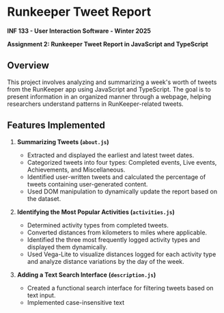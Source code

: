 # Runkeeper Tweet Report

**INF 133 - User Interaction Software - Winter 2025**

**Assignment 2: Runkeeper Tweet Report in JavaScript and TypeScript**

## Overview

This project involves analyzing and summarizing a week's worth of tweets from the RunKeeper app using JavaScript and TypeScript. The goal is to present information in an organized manner through a webpage, helping researchers understand patterns in RunKeeper-related tweets.

## Features Implemented

1. **Summarizing Tweets (`about.js`)**
   - Extracted and displayed the earliest and latest tweet dates.
   - Categorized tweets into four types: Completed events, Live events, Achievements, and Miscellaneous.
   - Identified user-written tweets and calculated the percentage of tweets containing user-generated content.
   - Used DOM manipulation to dynamically update the report based on the dataset.

2. **Identifying the Most Popular Activities (`activities.js`)**
   - Determined activity types from completed tweets.
   - Converted distances from kilometers to miles where applicable.
   - Identified the three most frequently logged activity types and displayed them dynamically.
   - Used Vega-Lite to visualize distances logged for each activity type and analyze distance variations by the day of the week.

3. **Adding a Text Search Interface (`description.js`)**
   - Created a functional search interface for filtering tweets based on text input.
   - Implemented case-insensitive text
